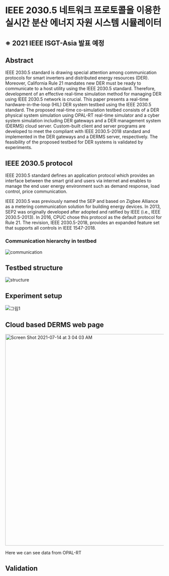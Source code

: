 # IEEE 2030.5 네트워크 프로토콜을 이용한 실시간 분산 에너지 자원 시스템 시뮬레이터

## ※ 2021 IEEE ISGT-Asia 발표 예정



## Abstract

IEEE 2030.5 standard is drawing special attention among communication protocols for smart inverters and distributed energy resources (DER). Moreover, California Rule 21 mandates new DER must be ready to communicate to a host utility using the IEEE 2030.5 standard. Therefore, development of an effective real-time simulation method for managing DER using IEEE 2030.5 network is crucial. This paper presents a real-time hardware-in-the-loop (HIL) DER system testbed using the IEEE 2030.5 standard. The proposed real-time co-simulation testbed consists of a DER physical system simulation using OPAL-RT real-time simulator and a cyber system simulation including DER gateways and a DER management system (DERMS) cloud server. Custom-built client and server programs are developed to meet the compliant with IEEE 2030.5-2018 standard and implemented in the DER gateways and a DERMS server, respectively. The feasibility of the proposed testbed for DER systems is validated by experiments.


## IEEE 2030.5 protocol

IEEE 2030.5 standard defines an application protocol which provides an interface between the smart grid and users via internet and enables to manage the end user energy environment such as demand response, load control, price communication.

IEEE 2030.5 was previously named the SEP and based on Zigbee Alliance as a metering communication solution for building energy devices. In 2013, SEP2 was originally developed after adopted and ratified by IEEE (i.e., IEEE 2030.5-2013). In 2016, CPUC chose this protocol as the default protocol for Rule 21. The revision, IEEE 2030.5-2018, provides an expanded feature set that supports all controls in IEEE 1547-2018.


### Communication hierarchy in testbed
![communication](https://user-images.githubusercontent.com/88572107/136975957-fd81d82d-e3c4-4a32-a486-984ca7fd19b6.PNG)


## Testbed structure

![structure](https://user-images.githubusercontent.com/88572107/136767866-10c6db9c-9457-4429-b6e2-257c09f34f43.png)

## Experiment setup

![그림1](https://user-images.githubusercontent.com/88572107/136767642-f89d0e36-ef7c-4940-b5bd-88fe5a106b75.png)

## Cloud based DERMS web page

<img width="672" alt="Screen Shot 2021-07-14 at 3 04 03 AM" src="https://user-images.githubusercontent.com/88572107/137153104-f471fd73-78dc-4fea-a65f-4fdf1f4e1a3f.png">

Here we can see data from OPAL-RT

## Validation



